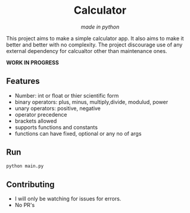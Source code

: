 <div align="center">
    <h1>Calculator</h1>
    <i>made in python</i>
</div>

This project aims to make a simple calculator app.
It also aims to make it better and better with no complexity.
The project discourage use of any external dependency for calcualtor other than maintenance ones.

**WORK IN PROGRESS**

## Features
* Number: int or float or thier scientific form
* binary operators: plus, minus, multiply,divide, modulud, power
* unary operators: positive, negative
* operator precedence
* brackets allowed
* supports functions and constants
* functions can have fixed, optional or any no of args

## Run
```sh
python main.py
```

## Contributing
* I will only be watching for issues for errors.
* No PR's
